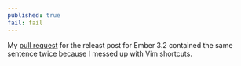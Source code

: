 ```yaml
---
published: true
fail: fail
---
```

My [pull request](https://github.com/emberjs/website/pull/3282/commits/7807b56674dc088e45b499a181772a26e60cbd98#diff-2a5982b19ba8504202d3eb651461706eR50) for the releast post for Ember 3.2 contained the same sentence twice because I messed up with Vim shortcuts.
